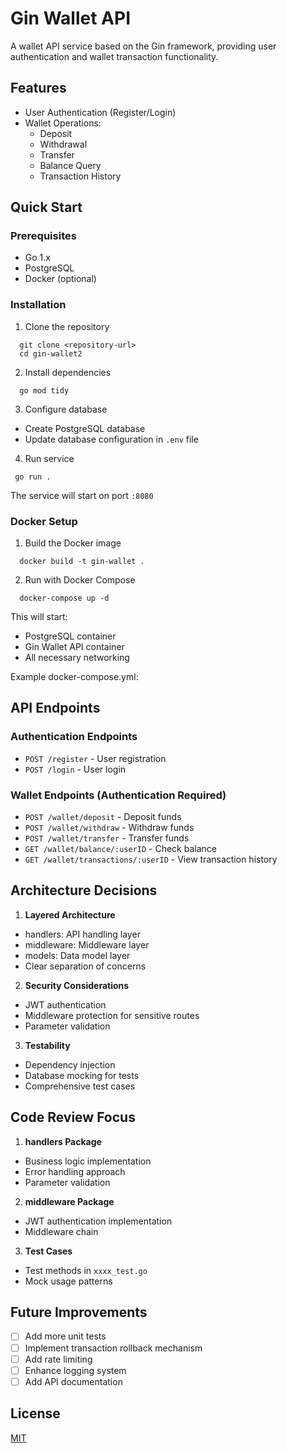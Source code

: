 # Gin Wallet API

A wallet API service based on the Gin framework, providing user authentication and wallet transaction functionality.

## Features

- User Authentication (Register/Login)
- Wallet Operations:
  - Deposit
  - Withdrawal
  - Transfer
  - Balance Query
  - Transaction History

## Quick Start

### Prerequisites

- Go 1.x
- PostgreSQL
- Docker (optional)

### Installation

1. Clone the repository

```
  git clone <repository-url>
  cd gin-wallet2
```

2. Install dependencies

```
  go mod tidy
```

3. Configure database
- Create PostgreSQL database
- Update database configuration in `.env` file

4. Run service
```
 go run .
```

The service will start on port `:8080`


### Docker Setup

1. Build the Docker image
```
  docker build -t gin-wallet .
```

2. Run with Docker Compose
```
  docker-compose up -d
```


This will start:
- PostgreSQL container
- Gin Wallet API container
- All necessary networking

Example docker-compose.yml:

## API Endpoints

### Authentication Endpoints
- `POST /register` - User registration
- `POST /login` - User login

### Wallet Endpoints (Authentication Required)
- `POST /wallet/deposit` - Deposit funds
- `POST /wallet/withdraw` - Withdraw funds
- `POST /wallet/transfer` - Transfer funds
- `GET /wallet/balance/:userID` - Check balance
- `GET /wallet/transactions/:userID` - View transaction history

## Architecture Decisions

1. **Layered Architecture**
  - handlers: API handling layer
  - middleware: Middleware layer
  - models: Data model layer
  - Clear separation of concerns

2. **Security Considerations**
  - JWT authentication
  - Middleware protection for sensitive routes
  - Parameter validation

3. **Testability**
  - Dependency injection
  - Database mocking for tests
  - Comprehensive test cases

## Code Review Focus

1. **handlers Package**
  - Business logic implementation
  - Error handling approach
  - Parameter validation

2. **middleware Package**
  - JWT authentication implementation
  - Middleware chain

3. **Test Cases**
  - Test methods in `xxxx_test.go`
  - Mock usage patterns
## Future Improvements

- [ ] Add more unit tests
- [ ] Implement transaction rollback mechanism
- [ ] Add rate limiting
- [ ] Enhance logging system
- [ ] Add API documentation

## License

[MIT](LICENSE)